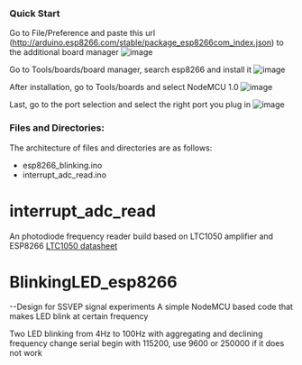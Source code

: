 ### Quick Start

Go to File/Preference and paste this url (http://arduino.esp8266.com/stable/package_esp8266com_index.json) to the additional board manager
![image](https://user-images.githubusercontent.com/41597923/192609700-5f04c9fc-1ad6-4b0d-815b-82b21585d8ec.png)

Go to Tools/boards/board manager, search esp8266 and install it 
![image](https://user-images.githubusercontent.com/41597923/192610410-df366e90-66af-47e3-ae88-a160d4e83b69.png)

After installation, go to Tools/boards and select NodeMCU 1.0
![image](https://user-images.githubusercontent.com/41597923/192610593-cd122ef3-d9be-4b51-b48f-70137d9a4ce6.png)

Last, go to the port selection and select the right port you plug in
![image](https://user-images.githubusercontent.com/41597923/192610799-62d61372-170d-4e12-a4a4-24afc5484632.png)





### Files and Directories:

The architecture of files and directories are as follows:

* esp8266_blinking.ino
* interrupt_adc_read.ino


# interrupt_adc_read
An photodiode frequency reader build based on LTC1050 amplifier and ESP8266
[LTC1050 datasheet](https://www.analog.com/media/en/technical-documentation/data-sheets/1050fb.pdf)



# BlinkingLED_esp8266
--Design for SSVEP signal experiments
A simple NodeMCU based code that makes LED blink at certain frequency

Two LED blinking from 4Hz to 100Hz with aggregating and declining frequency change
serial begin with 115200, use 9600 or 250000 if it does not work
